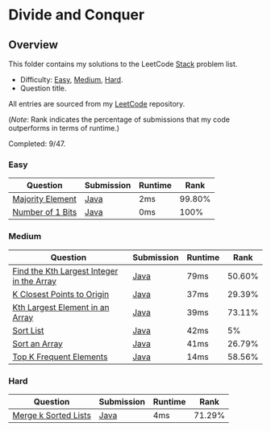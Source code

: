 # Divide and Conquer

## Overview
This folder contains my solutions to the LeetCode [Stack](https://leetcode.com/problem-list/divide-and-conquer/) problem list.
- Difficulty: [Easy](#easy), [Medium](#medium), [Hard](#hard).
- Question title.

All entries are sourced from my [LeetCode](https://github.com/shumarb/leetcode) repository.

(*Note*: Rank indicates the percentage of submissions that my code outperforms in terms of runtime.)

Completed: 9/47.

### Easy
| Question                                                                        | Submission                                                                                  | Runtime | Rank   |
|---------------------------------------------------------------------------------|---------------------------------------------------------------------------------------------|---------|--------|
| [Majority Element](https://leetcode.com/problems/majority-element/description/) | [Java](https://github.com/shumarb/leetcode/blob/main/submissions/java/MajorityElement.java) | 2ms     | 99.80% |
| [Number of 1 Bits](https://leetcode.com/problems/number-of-1-bits/description/) | [Java](https://github.com/shumarb/leetcode/blob/main/submissions/java/NumberOf1Bits.java)   | 0ms     | 100%   |

### Medium
| Question                                                                                                                          | Submission                                                                                             | Runtime | Rank   |
|-----------------------------------------------------------------------------------------------------------------------------------|--------------------------------------------------------------------------------------------------------|---------|--------|
| [Find the Kth Largest Integer in the Array](https://leetcode.com/problems/find-the-kth-largest-integer-in-the-array/description/) | [Java](https://github.com/shumarb/leetcode/blob/main/submissions/java/FindTheDuplicateNumber.java)     | 79ms    | 50.60% |
| [K Closest Points to Origin](https://leetcode.com/problems/k-closest-points-to-origin/description/)                               | [Java](https://github.com/shumarb/leetcode/blob/main/submissions/java/KClosestPointsToOrigin.java)     | 37ms    | 29.39% |
| [Kth Largest Element in an Array](https://leetcode.com/problems/kth-largest-element-in-an-array/description/)                     | [Java](https://github.com/shumarb/leetcode/blob/main/submissions/java/KthLargestElementInAnArray.java) | 39ms    | 73.11% |
| [Sort List](https://leetcode.com/problems/sort-list/description/)                                                                 | [Java](https://github.com/shumarb/leetcode/blob/main/submissions/java/SortList.java)                   | 42ms    | 5%     |
| [Sort an Array](https://leetcode.com/problems/sort-an-array/description/)                                                         | [Java](https://github.com/shumarb/leetcode/blob/main/submissions/java/SortAnArray.java)                | 41ms    | 26.79% |
| [Top K Frequent Elements](https://leetcode.com/problems/top-k-frequent-elements/description/)                                     | [Java](https://github.com/shumarb/leetcode/blob/main/submissions/java/TopKFrequentElements.java)       | 14ms    | 58.56% |

### Hard
| Question                                                                                | Submission                                                                                           | Runtime | Rank   |
|-----------------------------------------------------------------------------------------|------------------------------------------------------------------------------------------------------|---------|--------|
| [Merge k Sorted Lists](https://leetcode.com/problems/merge-k-sorted-lists/description/) | [Java](https://github.com/shumarb/leetcode/blob/main/submissions/java/MergeKSortedLists.java)        | 4ms     | 71.29% |
